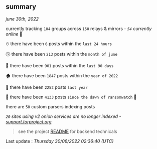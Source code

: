 
## summary
_june 30th, 2022_

currently tracking `104` groups across `150` relays & mirrors - _`54` currently online_ 📡

⏲ there have been `6` posts within the `last 24 hours`

🕓 there have been `213` posts within the `month of june`

📅 there have been `901` posts within the `last 90 days`

🏚 there have been `1847` posts within the `year of 2022`

🚀 there have been `2252` posts `last year`

🦕 there have been `4133` posts `since the dawn of ransomwatch` 🐣

there are `50` custom parsers indexing posts

_`20` sites using v2 onion services are no longer indexed - [support.torproject.org](https://support.torproject.org/onionservices/v2-deprecation/)_

> see the project [README](https://github.com/jmousqueton/ransomwatch#readme) for backend technicals



Last update : _Thursday 30/06/2022 02:36:40 (UTC)_

